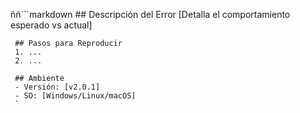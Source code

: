 ññ```markdown
     ## Descripción del Error
     [Detalla el comportamiento esperado vs actual]

     ## Pasos para Reproducir
     1. ...
     2. ...

     ## Ambiente
     - Versión: [v2.0.1]
     - SO: [Windows/Linux/macOS]
     `
